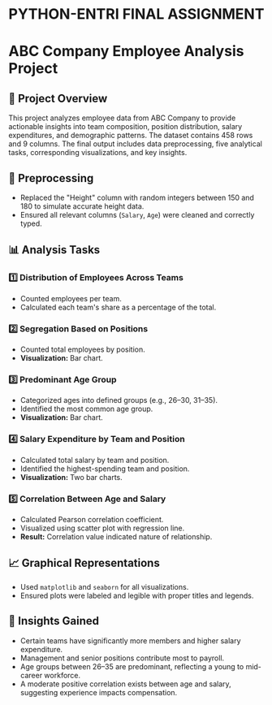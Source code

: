 # PYTHON-ENTRI FINAL ASSIGNMENT

# ABC Company Employee Analysis Project

## 📌 Project Overview
This project analyzes employee data from ABC Company to provide actionable insights into team composition, position distribution, salary expenditures, and demographic patterns. The dataset contains 458 rows and 9 columns. The final output includes data preprocessing, five analytical tasks, corresponding visualizations, and key insights.


## 🧹 Preprocessing
- Replaced the "Height" column with random integers between 150 and 180 to simulate accurate height data.
- Ensured all relevant columns (`Salary`, `Age`) were cleaned and correctly typed.


## 📊 Analysis Tasks

### 1️⃣ Distribution of Employees Across Teams
- Counted employees per team.
- Calculated each team's share as a percentage of the total.

### 2️⃣ Segregation Based on Positions
- Counted total employees by position.
- **Visualization:** Bar chart.

### 3️⃣ Predominant Age Group
- Categorized ages into defined groups (e.g., 26–30, 31–35).
- Identified the most common age group.
- **Visualization:** Bar chart.

### 4️⃣ Salary Expenditure by Team and Position
- Calculated total salary by team and position.
- Identified the highest-spending team and position.
- **Visualization:** Two bar charts.

### 5️⃣ Correlation Between Age and Salary
- Calculated Pearson correlation coefficient.
- Visualized using scatter plot with regression line.
- **Result:** Correlation value indicated nature of relationship.


## 📈 Graphical Representations
- Used `matplotlib` and `seaborn` for all visualizations.
- Ensured plots were labeled and legible with proper titles and legends.

## 📌 Insights Gained

- Certain teams have significantly more members and higher salary expenditure.
- Management and senior positions contribute most to payroll.
- Age groups between 26–35 are predominant, reflecting a young to mid-career workforce.
- A moderate positive correlation exists between age and salary, suggesting experience impacts compensation.


